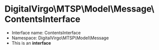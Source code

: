 DigitalVirgo\MTSP\Model\Message\ContentsInterface
===============






* Interface name: ContentsInterface
* Namespace: DigitalVirgo\MTSP\Model\Message
* This is an **interface**







